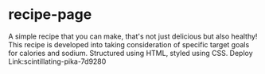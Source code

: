 # recipe-page
A simple recipe that you can make, that's not just delicious but also healthy!
This recipe is developed into taking consideration of specific target goals for calories and sodium.
Structured using HTML, styled using CSS.
Deploy Link:scintillating-pika-7d9280
